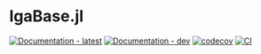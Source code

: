 # IgaBase.jl

[![Documentation - latest](https://img.shields.io/badge/docs-stable-blue)](https://suitesplines.github.io/IgaBase.jl/stable/)
[![Documentation - dev](https://img.shields.io/badge/docs-dev-blue)](https://suitesplines.github.io/IgaBase.jl/dev/)
[![codecov](https://codecov.io/gh/SuiteSplines/IgaBase.jl/graph/badge.svg?token=V81547QF0I)](https://codecov.io/gh/SuiteSplines/IgaBase.jl)
[![CI](https://github.com/SuiteSplines/IgaBase.jl/actions/workflows/CI.yml/badge.svg)](https://github.com/SuiteSplines/IgaBase.jl/actions/workflows/CI.yml)